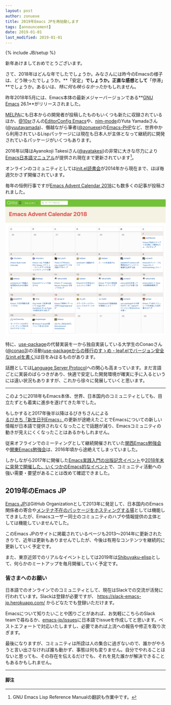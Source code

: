 ```yaml
---
layout: post
author: zonuexe
title: 2019年Emacs JPを再始動します
tags: [announcement]
date: 2019-01-01
last_modified: 2019-01-01
---
```

{% include JB/setup %}

新年あけましておめでとうございます。

さて、2018年はどんな年でしたでしょうか。みなさんには昨今のEmacsの様子は、どう映ったでしょうか。**「安定」**でしょうか。正直な感想として**「停滞」**でしょうか。あるいは、*特に何も映らなかった*かもしれません。

昨年2018年5月には、Emacs本体の最新メジャーバージョンである**[GNU Emacs] 26.1**がリリースされました。

[MELPA]にも日本からの開発者が投稿したものもいくつも新たに収録されているほか、[@10sr]さんの[EditorConfig Emacs]や、[nim-mode]のYuta Yamadaさん([@yuutayamada])、僭越ながら筆者([@zonuexe])の[Emacs-PHP]など、世界中から利用されているLispパッケージには現在も日本人が主体となって継続的に開発されているパッケージがいくつもあります。

2016年以降はAyanokoji Takesiさん([@ayatakesi])の非常に大きな尽力により[Emacs日本語マニュアル]が提供され現在まで更新されています[^1]。

オンラインのコミュニティとしては[init.el読書会]が2014年から現在まで、ほぼ毎週欠かさず開催されています。

毎年の恒例行事ですが[Emacs Advent Calendar 2018]にも数多くの記事が投稿されました。

[![Emacs Advent Calendar 2018](/images/2019/advent-calendar-2018.png)][Emacs Advent Calendar 2018]

特に、[use-package]の代替実装を一から独自実装している大学生のConaoさん([@conao3])の活動([use-packageからの移行のすゝめ - leaf.elでバージョン安全なinit.elを書く])は目をみはるものがあります。

話題としては[Language Server Protocol]への関心も高まっています。まだ言語ごとに実装のばらつきがあり、快適で安定した開発環境が確実に手に入るというには遠い状況もありますが、これから徐々に発展していくと思います。

--------

このように2018年もEmacs本体、世界、日本国内のコミュニティとしても、目立たずとも着実に進歩を遂げてきた年でした。

もしかすると2017年後半以降はるびきちさんによる[るびきち「新生日刊Emacs」]の更新が途絶えたことでEmacsについての新しい情報が日本語で提供されなくなったことで話題が減り、Emacsコミュニティの動きが見えにくくなったことはあるかもしれません。

従来オフラインでのミーティングとして継続開催されていた[関西Emacs勉強会]や[関東Emacs勉強会]は、2016年頃から途絶えてしまっていました。

しかしながら2017年に開催した[Emacs実践入門の出版記念イベント]や[2018年末に突発で開催した、いくつかのEmacs的なイベント][2018年末のEmacs的なイベント]で、コミュニティ活動への強い需要・要望があることは改めて確認できました。

## 2019年のEmacs JP

[Emacs JP]はGitHub Organizationとして2013年に発足して、日本国内のEmacs関係者の寄合や[メンテナ不在のパッケージをホスティングする場][Emacs JPで管理しているパッケージ]としては機能してきましたが、Emacsユーザー同士のコミュニティのハブや情報提供の主体としては機能していませんでした。

このEmacs JPのサイトに掲載されているページも2013〜2014年に更新されたきりで、近年は更新もありませんでしたが、今後は有用なコンテンツを継続的に更新していく予定です。

また、東京近郊でのリアルなイベントとしては2019年は[Shibuyaku-elisp]として、何らかのミートアップを毎月開催していく予定です。

### 皆さまへのお願い

日本語でのオンラインでのコミュニティとして、現在はSlackでの交流が活発に行われています。Slackは登録が必要ですが、 <https://slack-emacs-jp.herokuapp.com/> からどなたでも登録いただけます。

Emacsについて知りたいことや困りごとがあれば、お気軽にこちらのSlack teamで尋ねるか、[emacs-jp/issues]に日本語でissueを作成してと思います。ベストエフォートで対応いたしますし、必要であれば上流への報告や修正を取り次ぎます。

最後になりますが、コミュニティは所詮は人の集合に過ぎないので、誰かがやろうと言い出さなければ誰も動かず、事態は何も変りません。自分でやれることはないと思っても、その存在を伝えるだけでも、それを見た誰かが解決できることもあるかもしれません。

-----

#### 脚注

[^1]: GNU Emacs Lisp Reference Manualの翻訳も作業中です。

[@10sr]: https://github.com/10sr
[@ayatakesi]: https://github.com/ayatakesi
[@conao3]: https://github.com/conao3
[@rubikitch]: https://github.com/rubikitch
[@yuutayamada]: https://github.com/yuutayamada
[@zonuexe]: https://github.com/zonuexe
[EditorConfig Emacs]: https://github.com/editorconfig/editorconfig-emacs
[Emacs Advent Calendar 2018]: https://qiita.com/advent-calendar/2018/emacs
[Emacs JP]: https://github.com/emacs-jp
[emacs-jp/issues]: https://github.com/emacs-jp/issues/issues
[Emacs-PHP]: https://github.com/emacs-php
[Emacs日本語マニュアル]: https://ayatakesi.github.io/
[GNU Emacs]: https://www.gnu.org/software/emacs/
[Language Server Protocol]: https://microsoft.github.io/language-server-protocol/
[MELPA]: https://melpa.org/#/
[nim-mode]: https://github.com/nim-lang/nim-mode
[Shibuyaku-elisp]: https://shibuya-el.connpass.com/
[use-package]: https://github.com/jwiegley/use-package
[use-packageからの移行のすゝめ - leaf.elでバージョン安全なinit.elを書く]: https://qiita.com/conao3/items/82abfea7a4c81f946e60
[るびきち「新生日刊Emacs」]: http://emacs.rubikitch.com/
[関西Emacs勉強会]: https://atnd.org/events/49196
[関東Emacs勉強会]: https://kantou-emacs.doorkeeper.jp/events/42422
[Emacs実践入門の出版記念イベント]: https://medium.com/@tadsan/%E6%94%B9%E8%A8%82%E6%96%B0%E7%89%88-emacs%E5%AE%9F%E8%B7%B5%E5%85%A5%E9%96%80%E3%81%AE%E5%87%BA%E7%89%88%E8%A8%98%E5%BF%B5%E3%82%A4%E3%83%99%E3%83%B3%E3%83%88%E3%82%92%E9%96%8B%E5%82%AC%E3%81%97%E3%81%9F-8d9300225298
[2018年末のEmacs的なイベント]: https://medium.com/@tadsan/2018%E5%B9%B4%E6%9C%AB%E3%81%AEemacs%E7%9A%84%E3%81%AA%E3%82%A4%E3%83%99%E3%83%B3%E3%83%88-820e65ff76f
[Emacs JPで管理しているパッケージ]: https://emacs-jp.github.io/maintenances/
[init.el読書会]: http://emacs-jp.github.io/reading-init.el/
